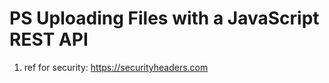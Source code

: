 # PS Uploading Files with a JavaScript REST API

1. ref for security: <https://securityheaders.com>
